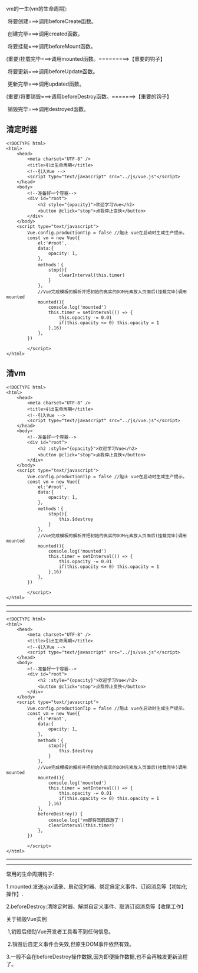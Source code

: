 vm的一生(vm的生命周期):

​		将要创建===>调用beforeCreate函数。

​		创建完毕===>调用created函数。

​		将要挂载===>调用beforeMount函数。

​		(重要)挂载完毕===>调用mounted函数。=========>【重要的钩子】

​		将要更新===>调用beforeUpdate函数。

​		更新完毕===>调用updated函数。

​		(重要)将要销毁===>调用beforeDestroy函数。=======>【重要的钩子】

​		销毁完毕===>调用destroyed函数。



## 清定时器 

```
<!DOCTYPE html> 
<html>
    <head>
        <meta charset="UTF-8" />
        <title>引出生命周期</title>
        <!--引入Vue -->
        <script type="text/javascript" src="../js/vue.js"</script>
    </head>
    <body>
        <!--准备好一个容器-->
        <div id="root">
        	<h2 style="{opacity}">欢迎学习Vue</h2>
        	<button @click="stop">点我停止变换</button>
        </div>
    </body>
    <script type="text/javascript">
        Vue.config.productionTip = false //阻止 vue在启动时生成生产提示。
        const vm = new Vue({
            el:'#root', 
            data:{
                opacity: 1,
            },
            methods：{
            	stop(){
            		clearInterval(this.timer)
            	}
            },
            //Vue完成模板的解析并把初始的真实的DOM元素放入页面后(挂载完毕)调用mounted
            mounted(){
            	console.log('mounted')
            	this.timer = setInterval(() => {
            		this.opacity -= 0.01
            		if(this.opacity <= 0) this.opacity = 1 
            	},16)
            },
        })
        
        </script>
</html>
```



## 清vm

```
<!DOCTYPE html> 
<html>
    <head>
        <meta charset="UTF-8" />
        <title>引出生命周期</title>
        <!--引入Vue -->
        <script type="text/javascript" src="../js/vue.js"</script>
    </head>
    <body>
        <!--准备好一个容器-->
        <div id="root">
        	<h2 :style="{opacity}">欢迎学习Vue</h2>
        	<button @click="stop">点我停止变换</button>
        </div>
    </body>
    <script type="text/javascript">
        Vue.config.productionTip = false //阻止 vue在启动时生成生产提示。
        const vm = new Vue({
            el:'#root', 
            data:{
                opacity: 1,
            },
            methods：{
            	stop(){
            		this.$destroy
            	}
            },
            //Vue完成模板的解析并把初始的真实的DOM元素放入页面后(挂载完毕)调用mounted
            mounted(){
            	console.log('mounted')
            	this.timer = setInterval(() => {
            		this.opacity -= 0.01
            		if(this.opacity <= 0) this.opacity = 1 
            	},16)
            },
        })
        
        </script>
</html>
```



------

------





```
<!DOCTYPE html> 
<html>
    <head>
        <meta charset="UTF-8" />
        <title>引出生命周期</title>
        <!--引入Vue -->
        <script type="text/javascript" src="../js/vue.js"</script>
    </head>
    <body>
        <!--准备好一个容器-->
        <div id="root">
        	<h2 :style="{opacity}">欢迎学习Vue</h2>
        	<button @click="stop">点我停止变换</button>
        </div>
    </body>
    <script type="text/javascript">
        Vue.config.productionTip = false //阻止 vue在启动时生成生产提示。
        const vm = new Vue({
            el:'#root', 
            data:{
                opacity: 1,
            },
            methods：{
            	stop(){
            		this.$destroy
            	}
            },
            //Vue完成模板的解析并把初始的真实的DOM元素放入页面后(挂载完毕)调用mounted
            mounted(){
            	console.log('mounted')
            	this.timer = setInterval(() => {
            		this.opacity -= 0.01
            		if(this.opacity <= 0) this.opacity = 1 
            	},16)
            },
            beforeDestroy() {
            	console.log('vm即将驾鹤西游了')
            	clearInterval(this.timer)
            },
        })
        
        </script>
</html>
```



------

------

常用的生命周期钩子:

​		1.mounted:发送ajax请录、启动定时器、绑定自定义事件、订阅消息等【初始化操作】.

​		2.beforeDestroy:清除定时器、解绑自定义事件、取消订阅消息等【收尾工作】

关于销毁Vue实例

​		1,销毁后借助Vue开发者工具看不到任何信息。

​		2.销毁后自定义事件会失效,但原生DOM事件依然有效。

​		3.一般不会在beforeDestroy操作数据,因为即便操作数据,也不会再触发更新流程了。
